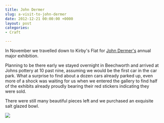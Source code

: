 ```yaml
---
title: John Dermer
slug: a-visit-to-john-dermer
date: 2012-12-21 00:00:00 +0000
layout: post
categories: 
- Craft

---
```

In November we travelled down to Kirby's Flat for [John Dermer's][johndermer] annual major exhibition.

Planning to be there early we stayed overnight in Beechworth and arrived at Johns pottery at 10 past nine, assuming we would be the first car in the car park. What a surprise to find about a dozen cars already parked up, even more of a shock was waiting for us when we entered the gallery to find half of&#xa0;the exhibits already proudly bearing their red stickers indicating they were sold.

There were still many beautiful pieces left and we purchased an exquisite salt glazed bowl.

![][williampickup]

[johndermer]: http://www.johndermer.com.au/
[williampickup]: https://media.publit.io/file/johndermerbowl.jpg
